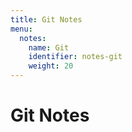```yaml
---
title: Git Notes
menu:
  notes:
    name: Git
    identifier: notes-git
    weight: 20
---
```

# Git Notes
